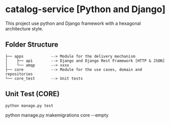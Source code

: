 # catalog-service [Python and Django]
This project use python and Django framework with a hexagonal architecture style.

## Folder Structure
```
├── apps            --> Module for the delivery mechanism
│    ├── api        --> Django and Django Rest Framework [HTTP & JSON]
│    └── amqp       --> xxxx
├── core            --> Module for the use cases, domain and repositories
└── core_test       --> Unit tests
```

## Unit Test (CORE)
```bash
python manage.py test 
```


python manage.py makemigrations core --empty